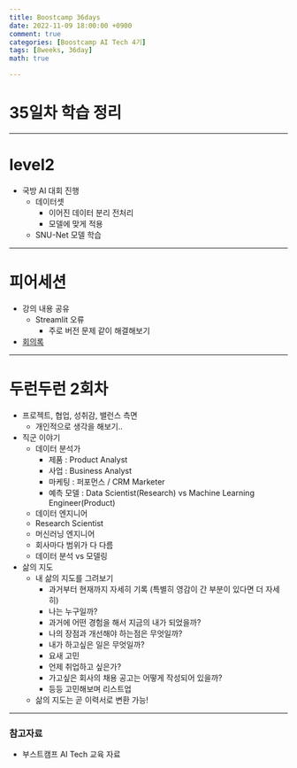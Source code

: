 ```yaml
---
title: Boostcamp 36days
date: 2022-11-09 18:00:00 +0900
comment: true
categories: [Boostcamp AI Tech 4기]
tags: [8weeks, 36day]
math: true

---
```


# 35일차 학습 정리

---

# level2
- 국방 AI 대회 진행
  - 데이터셋
    - 이어진 데이터 분리 전처리 
    - 모델에 맞게 적용
  - SNU-Net 모델 학습

---

# 피어세션
- 강의 내용 공유
  - Streamlit 오류
    - 주로 버전 문제 같이 해결해보기
- [회의록](https://night-eustoma-5f3.notion.site/11-8-609e543fe7fc4720ad47080a318dfc63)

---

# 두런두런 2회차
- 프로젝트, 협업, 성취감, 밸런스 측면
  - 개인적으로 생각을 해보기..
- 직군 이야기
  - 데이터 분석가
    - 제품 : Product Analyst
    - 사업 : Business Analyst
    - 마케팅 : 퍼포먼스 / CRM Marketer
    - 예측 모델 : Data Scientist(Research) vs Machine Learning Engineer(Product)
  - 데이터 엔지니어
  - Research Scientist
  - 머신러닝 엔지니어
  - 회사마다 범위가 다 다름
  - 데이터 분석 vs 모델링
- 삶의 지도
  - 내 삶의 지도를 그려보기
    - 과거부터 현재까지 자세히 기록 (특별히 영감이 간 부분이 있다면 더 자세히)
    - 나는 누구일까?
    - 과거에 어떤 경험을 해서 지금의 내가 되었을까?
    - 나의 장점과 개선해야 하는점은 무엇일까?
    - 내가 하고싶은 일은 무엇일까?
    - 요새 고민
    - 언제 취업하고 싶은가?
    - 가고싶은 회사의 채용 공고는 어떻게 작성되어 있을까?
    - 등등 고민해보며 리스트업
  - 삶의 지도는 곧 이력서로 변환 가능!
      
---
### 참고자료
- 부스트캠프 AI Tech 교육 자료